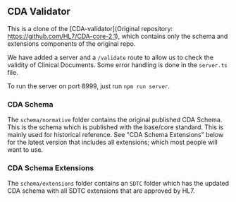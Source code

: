 ## CDA Validator

This is a clone of the [CDA-validator](Original repository: https://github.com/HL7/CDA-core-2.1), which contains only the schema and extensions components of the original repo.

We have added a server and a `/validate` route to allow us to check the validity of Clinical Documents. Some error handling is done in the `server.ts` file.

To run the server on port 8999, just run `npm run server`.

### CDA Schema

The `schema/normative` folder contains the original published CDA Schema. This is the schema which is published with the base/core standard. This is mainly used for historical reference. See "CDA Schema Extensions" below for the latest version that includes all extensions; which most people will want to use.

### CDA Schema Extensions

The `schema/extensions` folder contains an `SDTC` folder which has the updated CDA schema with all SDTC extensions that are approved by HL7.
